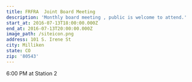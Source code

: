 ```yaml
---
title: FRFRA  Joint Board Meeting
description: 'Monthly board meeting , public is welcome to attend.'
start_at: 2016-07-13T18:00:00.000Z
end_at: 2016-07-13T20:00:00.000Z
image_path: /siteicon.png
address: 101 S. Irene St
city: Milliken
state: CO
zip: '80543'
---
```



6:00 PM at Station 2